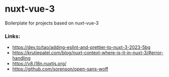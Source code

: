 # nuxt-vue-3
Boilerplate for projects based on nuxt-vue-3

### Links:

- https://dev.to/tao/adding-eslint-and-prettier-to-nuxt-3-2023-5bg
- https://krutiepatel.com/blog/nuxt-context-where-is-it-in-nuxt-3/#error-handling
- https://v8.i18n.nuxtjs.org/
- https://github.com/sorenson/open-sans-woff
